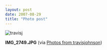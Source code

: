 ```yaml
---
layout: post
date: 2007-08-29
title: "Photo post"
---
```

![travisj](/images/5cbb3e572d8624c30db7561ba642fd08214dd567a2576ededc3fc04922b87f1e.jpg)

<b>IMG_2749.JPG</b> (via <a href="http://www.flickr.com/photos/travisjohnson/1263033822/">Photos from travisjohnson</a>)